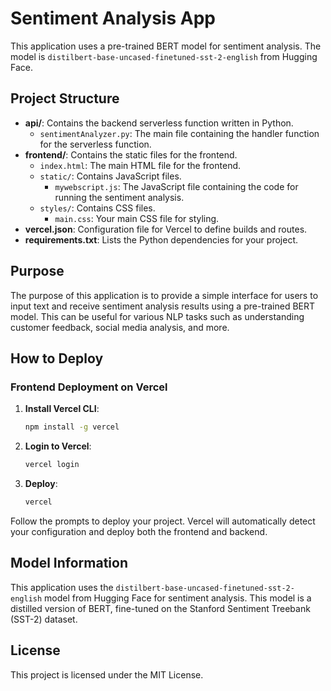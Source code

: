 # Sentiment Analysis App

This application uses a pre-trained BERT model for sentiment analysis. The model is `distilbert-base-uncased-finetuned-sst-2-english` from Hugging Face.

## Project Structure

- **api/**: Contains the backend serverless function written in Python.
  - `sentimentAnalyzer.py`: The main file containing the handler function for the serverless function.
- **frontend/**: Contains the static files for the frontend.
  - `index.html`: The main HTML file for the frontend.
  - `static/`: Contains JavaScript files.
    - `mywebscript.js`: The JavaScript file containing the code for running the sentiment analysis.
  - `styles/`: Contains CSS files.
    - `main.css`: Your main CSS file for styling.
- **vercel.json**: Configuration file for Vercel to define builds and routes.
- **requirements.txt**: Lists the Python dependencies for your project.

## Purpose

The purpose of this application is to provide a simple interface for users to input text and receive sentiment analysis results using a pre-trained BERT model. This can be useful for various NLP tasks such as understanding customer feedback, social media analysis, and more.

## How to Deploy

### Frontend Deployment on Vercel

1. **Install Vercel CLI**:
    ```bash
    npm install -g vercel
    ```

2. **Login to Vercel**:
    ```bash
    vercel login
    ```

3. **Deploy**:
    ```bash
    vercel
    ```

Follow the prompts to deploy your project. Vercel will automatically detect your configuration and deploy both the frontend and backend.

## Model Information

This application uses the `distilbert-base-uncased-finetuned-sst-2-english` model from Hugging Face for sentiment analysis. This model is a distilled version of BERT, fine-tuned on the Stanford Sentiment Treebank (SST-2) dataset.

## License

This project is licensed under the MIT License.
